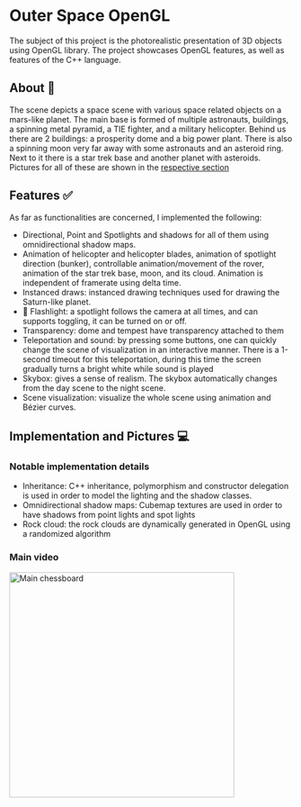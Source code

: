 # Outer Space OpenGL
The subject of this project is the photorealistic presentation of 3D objects using OpenGL library. The project showcases OpenGL features, as well as features of the C++ language.
## About :thought_balloon:
The scene depicts a space scene with various space related objects on  a mars-like planet. The main base is formed of multiple astronauts, buildings, a spinning metal pyramid, a TIE fighter, and a military helicopter. Behind us there are 2 buildings: a prosperity dome and a big power plant. There is also a spinning moon very far away with some astronauts and an asteroid ring. Next to it there is a star trek base and another planet with asteroids. Pictures for all of these are shown in the [respective section](#implementation-and-pictures-computer)


## Features :white_check_mark:
As far as functionalities are concerned, I implemented the following:
-	Directional, Point and Spotlights and shadows for all of them using omnidirectional shadow maps. 
-	Animation of helicopter and helicopter blades, animation of spotlight direction (bunker), controllable animation/movement of the rover, animation of the star trek base, moon, and its cloud. Animation is independent of framerate using delta time.
-	Instanced draws: instanced drawing techniques used for drawing the Saturn-like planet.
-	:flashlight: Flashlight: a spotlight follows the camera at all times, and can supports toggling, it can be turned on or off.
-	Transparency: dome and tempest have transparency attached to them
-	Teleportation and sound: by pressing some buttons, one can quickly change the scene of visualization in an interactive manner. There is a 1-second timeout for this teleportation, during this time the screen gradually turns a bright white while sound is played 
-	Skybox: gives a sense of realism. The skybox automatically changes from the day scene to the night scene.
-	Scene visualization: visualize the whole scene using animation and Bézier curves.

## Implementation and Pictures :computer:

### Notable implementation details
- Inheritance: C++ inheritance, polymorphism and constructor delegation is used in order to model the lighting and the shadow classes.
- Omnidirectional shadow maps: Cubemap textures are used in order to have shadows from point lights and spot lights
- Rock cloud: the rock clouds are dynamically generated in  OpenGL using a randomized algorithm
### Main video
<img src="/piese/screenshots/Board1.PNG" width="400" title="Main chessboard">


